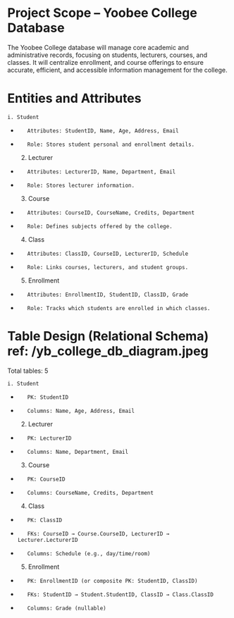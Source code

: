 # Project Scope – Yoobee College Database
The Yoobee College database will manage core academic and administrative records, focusing on students, lecturers, courses, and classes. It will centralize enrollment, and course offerings to ensure accurate, efficient, and accessible information management for the college.


# Entities and Attributes

    i. Student
-        Attributes: StudentID, Name, Age, Address, Email
-        Role: Stores student personal and enrollment details.

    2. Lecturer
-        Attributes: LecturerID, Name, Department, Email
-        Role: Stores lecturer information.

    3. Course
-        Attributes: CourseID, CourseName, Credits, Department
-        Role: Defines subjects offered by the college.

    4. Class
-        Attributes: ClassID, CourseID, LecturerID, Schedule
-        Role: Links courses, lecturers, and student groups.

    5. Enrollment
-        Attributes: EnrollmentID, StudentID, ClassID, Grade
-        Role: Tracks which students are enrolled in which classes.

# Table Design (Relational Schema) ref: /yb_college_db_diagram.jpeg

Total tables: 5

    i. Student
-        PK: StudentID
-        Columns: Name, Age, Address, Email

    2. Lecturer
-        PK: LecturerID
-        Columns: Name, Department, Email

    3. Course
-        PK: CourseID
-        Columns: CourseName, Credits, Department

    4. Class
-        PK: ClassID
-        FKs: CourseID → Course.CourseID, LecturerID → Lecturer.LecturerID
-        Columns: Schedule (e.g., day/time/room)

    5. Enrollment
-        PK: EnrollmentID (or composite PK: StudentID, ClassID)
-        FKs: StudentID → Student.StudentID, ClassID → Class.ClassID
-        Columns: Grade (nullable)
